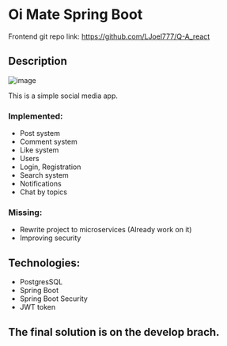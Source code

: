 # Oi Mate Spring Boot

Frontend git repo link: https://github.com/LJoel777/Q-A_react

## Description

![image](./src/main/resources/images)

This is a simple social media app.

### Implemented:

- Post system
- Comment system
- Like system
- Users
- Login, Registration
- Search system
- Notifications
- Chat by topics

### Missing: 

- Rewrite project to microservices (Already work on it)
- Improving security

## Technologies: 

- PostgresSQL
- Spring Boot
- Spring Boot Security
- JWT token

## The final solution is on the develop brach.
